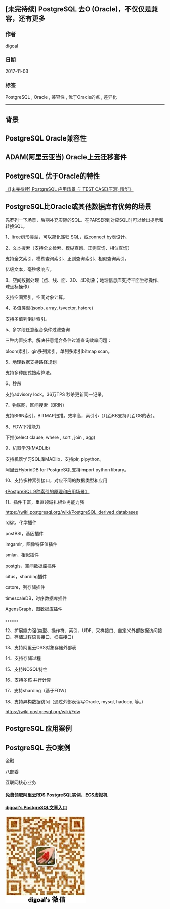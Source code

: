 ## [未完待续] PostgreSQL 去O (Oracle)，不仅仅是兼容，还有更多
                       
### 作者      
digoal      
      
### 日期       
2017-11-03      
        
### 标签      
PostgreSQL , Oracle , 兼容性 , 优于Oracle的点 , 差异化   
                  
----                  
                   
## 背景     

## PostgreSQL Oracle兼容性

## ADAM(阿里云亚当) Oracle上云迁移套件

## PostgreSQL 优于Oracle的特性
[《[未完待续] PostgreSQL 应用场景 与 TEST CASE(压测) 精华》](../201710/20171011_01.md)  

## PostgreSQL比Oracle或其他数据库有优势的场景
先罗列一下场景，后期补充实际的SQL。在PARSER到对应SQL时可以给出提示和转换SQL。

1、ltree树形类型，可以简化递归 SQL，或connect by表设计。

2、文本搜索（支持全文检索、模糊查询、正则查询、相似查询）

支持全文索引，模糊查询索引、正则查询索引、相似查询索引。

亿级文本，毫秒级响应。

3、空间数据处理（点、线、面、3D、4D对象；地理信息库支持平面坐标操作、球坐标操作）

支持空间索引，空间对象计算。

4、多值类型(jsonb, array, tsvector, hstore)

支持多值列倒排索引。
  
5、多字段任意组合条件过滤查询
  
三种内置技术，解决任意组合条件过滤查询效率问题：

bloom索引，gin多列索引，单列多索引bitmap scan。

5、地理数据支持路径规划

支持多种图式搜索算法。

6、秒杀

支持advisory lock。36万TPS 秒杀更新同一记录。

7、物联网，区间搜索（BRIN）

支持BRIN索引，BITMAP扫描。效率高，索引小（几百KB支持几百GB的表）。

8、FDW下推能力

下推(select clause, where , sort , join , agg)

9、机器学习(MADLib)

支持机器学习SQL库MADlib，支持plr, plpython。

阿里云HybridDB for PostgreSQL支持import python library。

10、支持多种索引接口，对应不同的数据类型和应用

[《PostgreSQL 9种索引的原理和应用场景》](../201706/20170627_01.md)  

11、插件丰富，垂直领域扎根业务能力强

https://wiki.postgresql.org/wiki/PostgreSQL_derived_databases

rdkit，化学插件

postBSI，基因插件

imgsmlr，图像特征值插件

smlar，相似插件

postgis，空间数据库插件

citus，sharding插件

cstore，列存储插件

timescaleDB，时序数据库插件

AgensGraph，图数据库插件

。。。。。。

12、扩展能力强(类型、操作符、索引、UDF、采样接口、自定义外部数据访问接口、存储过程语言接口、扫描接口)

13、支持阿里云OSS对象存储外部表

14、支持存储过程

15、支持NOSQL特性

16、支持多核 并行计算

17、支持sharding（基于FDW）

18、支持异构数据访问（通过外部表读写Oracle, mysql, hadoop, 等。）

https://wiki.postgresql.org/wiki/Fdw

## PostgreSQL 应用案例

## PostgreSQL 去O案例
金融

八部委

互联网核心业务
  
  
  
  
  
  
  
  
  
  
  
  
  
#### [免费领取阿里云RDS PostgreSQL实例、ECS虚拟机](https://free.aliyun.com/ "57258f76c37864c6e6d23383d05714ea")
  
  
#### [digoal's PostgreSQL文章入口](https://github.com/digoal/blog/blob/master/README.md "22709685feb7cab07d30f30387f0a9ae")
  
  
![digoal's weixin](../pic/digoal_weixin.jpg "f7ad92eeba24523fd47a6e1a0e691b59")
  
  
  
  
  
  
  
